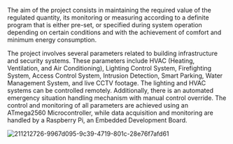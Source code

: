 <p>The aim of the project consists in maintaining the required value of the regulated quantity, its monitoring or measuring according to a definite program that is either pre-set, or specified during system operation depending on certain conditions and with the achievement of comfort and minimum energy consumption.</p>
<p>The project involves several parameters related to building infrastructure and security systems. These parameters include HVAC (Heating, Ventilation, and Air Conditioning), Lighting Control System, Firefighting System, Access Control System, Intrusion Detection, Smart Parking, Water Management System, and live CCTV footage. The lighting and HVAC systems can be controlled remotely. Additionally, there is an automated emergency situation handling mechanism with manual control override. The control and monitoring of all parameters are achieved using an ATmega2560 Microcontroller, while data acquisition and monitoring are handled by a Raspberry Pi, an Embedded Development Board.</p>

![211212726-9967d095-9c39-4719-801c-28e76f7afd61](https://github.com/walidbadar/Building-Managment-System-UI/assets/81442784/54d6e20e-22ff-445e-94ca-8a2d5780956d)
